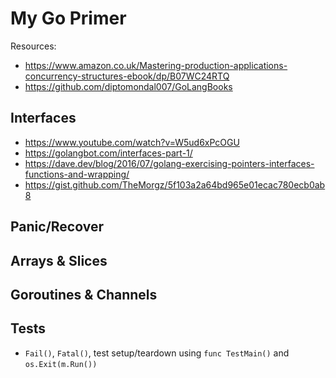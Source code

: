 # My Go Primer

Resources:
- https://www.amazon.co.uk/Mastering-production-applications-concurrency-structures-ebook/dp/B07WC24RTQ
- https://github.com/diptomondal007/GoLangBooks

## Interfaces
- https://www.youtube.com/watch?v=W5ud6xPcOGU
- https://golangbot.com/interfaces-part-1/
- https://dave.dev/blog/2016/07/golang-exercising-pointers-interfaces-functions-and-wrapping/
- https://gist.github.com/TheMorgz/5f103a2a64bd965e01ecac780ecb0ab8

## Panic/Recover

## Arrays & Slices

## Goroutines & Channels

## Tests
- `Fail()`, `Fatal()`, test setup/teardown using `func TestMain()` and `os.Exit(m.Run())`
